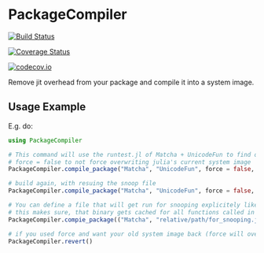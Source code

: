 # PackageCompiler

[![Build Status](https://travis-ci.org/SimonDanisch/PackageCompiler.jl.svg?branch=master)](https://travis-ci.org/SimonDanisch/PackageCompiler.jl)

[![Coverage Status](https://coveralls.io/repos/SimonDanisch/PackageCompiler.jl/badge.svg?branch=master&service=github)](https://coveralls.io/github/SimonDanisch/PackageCompiler.jl?branch=master)

[![codecov.io](http://codecov.io/github/SimonDanisch/PackageCompiler.jl/coverage.svg?branch=master)](http://codecov.io/github/SimonDanisch/PackageCompiler.jl?branch=master)

Remove jit overhead from your package and compile it into a system image.

## Usage Example
E.g. do:
```Julia
using PackageCompiler

# This command will use the runtest.jl of Matcha + UnicodeFun to find out what functions to precompile!
# force = false to not force overwriting julia's current system image
PackageCompiler.compile_package("Matcha", "UnicodeFun", force = false, reuse = false) 

# build again, with resuing the snoop file
PackageCompiler.compile_package("Matcha", "UnicodeFun", force = false, reuse = true)

# You can define a file that will get run for snooping explicitely like this:
# this makes sure, that binary gets cached for all functions called in `for_snooping.jl`
PackageCompiler.compie_package(("Matcha", "relative/path/for_snooping.jl"))

# if you used force and want your old system image back (force will overwrite the default system image Julia uses) you can run:
PackageCompiler.revert() 
```
